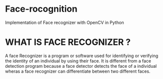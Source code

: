# Face-rocognition
Implementation of Face recognizer with OpenCV in Python<br/>

<h1>WHAT IS FACE RECOGNIZER ?</h1>
<p> A face Recognizer is a program or software used for identifying or verifying the identity of an individual by using their face. It is different from a face detection program because a face detector detects the face of a individual wheras a face recognizer can differentiate between two different faces. </p>

